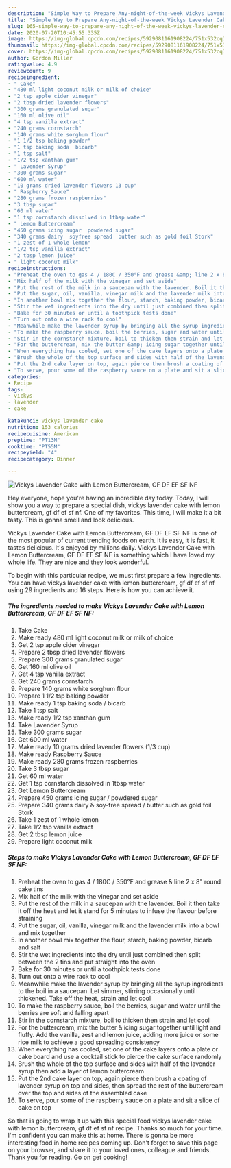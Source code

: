 ```yaml
---
description: "Simple Way to Prepare Any-night-of-the-week Vickys Lavender Cake with Lemon Buttercream, GF DF EF SF NF"
title: "Simple Way to Prepare Any-night-of-the-week Vickys Lavender Cake with Lemon Buttercream, GF DF EF SF NF"
slug: 165-simple-way-to-prepare-any-night-of-the-week-vickys-lavender-cake-with-lemon-buttercream-gf-df-ef-sf-nf
date: 2020-07-20T10:45:55.335Z
image: https://img-global.cpcdn.com/recipes/5929081161908224/751x532cq70/vickys-lavender-cake-with-lemon-buttercream-gf-df-ef-sf-nf-recipe-main-photo.jpg
thumbnail: https://img-global.cpcdn.com/recipes/5929081161908224/751x532cq70/vickys-lavender-cake-with-lemon-buttercream-gf-df-ef-sf-nf-recipe-main-photo.jpg
cover: https://img-global.cpcdn.com/recipes/5929081161908224/751x532cq70/vickys-lavender-cake-with-lemon-buttercream-gf-df-ef-sf-nf-recipe-main-photo.jpg
author: Gordon Miller
ratingvalue: 4.9
reviewcount: 9
recipeingredient:
- " Cake"
- "480 ml light coconut milk or milk of choice"
- "2 tsp apple cider vinegar"
- "2 tbsp dried lavender flowers"
- "300 grams granulated sugar"
- "160 ml olive oil"
- "4 tsp vanilla extract"
- "240 grams cornstarch"
- "140 grams white sorghum flour"
- "1 1/2 tsp baking powder"
- "1 tsp baking soda  bicarb"
- "1 tsp salt"
- "1/2 tsp xanthan gum"
- " Lavender Syrup"
- "300 grams sugar"
- "600 ml water"
- "10 grams dried lavender flowers 13 cup"
- " Raspberry Sauce"
- "280 grams frozen raspberries"
- "3 tbsp sugar"
- "60 ml water"
- "1 tsp cornstarch dissolved in 1tbsp water"
- " Lemon Buttercream"
- "450 grams icing sugar  powdered sugar"
- "340 grams dairy  soyfree spread  butter such as gold foil Stork"
- "1 zest of 1 whole lemon"
- "1/2 tsp vanilla extract"
- "2 tbsp lemon juice"
- " light coconut milk"
recipeinstructions:
- "Preheat the oven to gas 4 / 180C / 350°F and grease &amp; line 2 x 8&#34; round cake tins"
- "Mix half of the milk with the vinegar and set aside"
- "Put the rest of the milk in a saucepan with the lavender. Boil it then take it off the heat and let it stand for 5 minutes to infuse the flavour before straining"
- "Put the sugar, oil, vanilla, vinegar milk and the lavender milk into a bowl and mix together"
- "In another bowl mix together the flour, starch, baking powder, bicarb and salt"
- "Stir the wet ingredients into the dry until just combined then split between the 2 tins and put straight into the oven"
- "Bake for 30 minutes or until a toothpick tests done"
- "Turn out onto a wire rack to cool"
- "Meanwhile make the lavender syrup by bringing all the syrup ingredients to the boil in a saucepan. Let simmer, stirring occasionally until thickened. Take off the heat, strain and let cool"
- "To make the raspberry sauce, boil the berries, sugar and water until the berries are soft and falling apart"
- "Stir in the cornstarch mixture, boil to thicken then strain and let cool"
- "For the buttercream, mix the butter &amp; icing sugar together until light and fluffy. Add the vanilla, zest and lemon juice, adding more juice or some rice milk to achieve a good spreading consistency"
- "When everything has cooled, set one of the cake layers onto a plate or cake board and use a cocktail stick to pierce the cake surface randomly"
- "Brush the whole of the top surface and sides with half of the lavender syrup then add a layer of lemon buttercream"
- "Put the 2nd cake layer on top, again pierce then brush a coating of lavender syrup on top and sides, then spread the rest of the buttercream over the top and sides of the assembled cake"
- "To serve, pour some of the raspberry sauce on a plate and sit a slice of cake on top"
categories:
- Recipe
tags:
- vickys
- lavender
- cake

katakunci: vickys lavender cake 
nutrition: 153 calories
recipecuisine: American
preptime: "PT13M"
cooktime: "PT55M"
recipeyield: "4"
recipecategory: Dinner

---
```



![Vickys Lavender Cake with Lemon Buttercream, GF DF EF SF NF](https://img-global.cpcdn.com/recipes/5929081161908224/751x532cq70/vickys-lavender-cake-with-lemon-buttercream-gf-df-ef-sf-nf-recipe-main-photo.jpg)

Hey everyone, hope you're having an incredible day today. Today, I will show you a way to prepare a special dish, vickys lavender cake with lemon buttercream, gf df ef sf nf. One of my favorites. This time, I will make it a bit tasty. This is gonna smell and look delicious.

Vickys Lavender Cake with Lemon Buttercream, GF DF EF SF NF is one of the most popular of current trending foods on earth. It is easy, it is fast, it tastes delicious. It's enjoyed by millions daily. Vickys Lavender Cake with Lemon Buttercream, GF DF EF SF NF is something which I have loved my whole life. They are nice and they look wonderful.




To begin with this particular recipe, we must first prepare a few ingredients. You can have vickys lavender cake with lemon buttercream, gf df ef sf nf using 29 ingredients and 16 steps. Here is how you can achieve it.

##### The ingredients needed to make Vickys Lavender Cake with Lemon Buttercream, GF DF EF SF NF:

1. Take  Cake
1. Make ready 480 ml light coconut milk or milk of choice
1. Get 2 tsp apple cider vinegar
1. Prepare 2 tbsp dried lavender flowers
1. Prepare 300 grams granulated sugar
1. Get 160 ml olive oil
1. Get 4 tsp vanilla extract
1. Get 240 grams cornstarch
1. Prepare 140 grams white sorghum flour
1. Prepare 1 1/2 tsp baking powder
1. Make ready 1 tsp baking soda / bicarb
1. Take 1 tsp salt
1. Make ready 1/2 tsp xanthan gum
1. Take  Lavender Syrup
1. Take 300 grams sugar
1. Get 600 ml water
1. Make ready 10 grams dried lavender flowers (1/3 cup)
1. Make ready  Raspberry Sauce
1. Make ready 280 grams frozen raspberries
1. Take 3 tbsp sugar
1. Get 60 ml water
1. Get 1 tsp cornstarch dissolved in 1tbsp water
1. Get  Lemon Buttercream
1. Prepare 450 grams icing sugar / powdered sugar
1. Prepare 340 grams dairy &amp; soy-free spread / butter such as gold foil Stork
1. Take 1 zest of 1 whole lemon
1. Take 1/2 tsp vanilla extract
1. Get 2 tbsp lemon juice
1. Prepare  light coconut milk




##### Steps to make Vickys Lavender Cake with Lemon Buttercream, GF DF EF SF NF:

1. Preheat the oven to gas 4 / 180C / 350°F and grease &amp; line 2 x 8&#34; round cake tins
1. Mix half of the milk with the vinegar and set aside
1. Put the rest of the milk in a saucepan with the lavender. Boil it then take it off the heat and let it stand for 5 minutes to infuse the flavour before straining
1. Put the sugar, oil, vanilla, vinegar milk and the lavender milk into a bowl and mix together
1. In another bowl mix together the flour, starch, baking powder, bicarb and salt
1. Stir the wet ingredients into the dry until just combined then split between the 2 tins and put straight into the oven
1. Bake for 30 minutes or until a toothpick tests done
1. Turn out onto a wire rack to cool
1. Meanwhile make the lavender syrup by bringing all the syrup ingredients to the boil in a saucepan. Let simmer, stirring occasionally until thickened. Take off the heat, strain and let cool
1. To make the raspberry sauce, boil the berries, sugar and water until the berries are soft and falling apart
1. Stir in the cornstarch mixture, boil to thicken then strain and let cool
1. For the buttercream, mix the butter &amp; icing sugar together until light and fluffy. Add the vanilla, zest and lemon juice, adding more juice or some rice milk to achieve a good spreading consistency
1. When everything has cooled, set one of the cake layers onto a plate or cake board and use a cocktail stick to pierce the cake surface randomly
1. Brush the whole of the top surface and sides with half of the lavender syrup then add a layer of lemon buttercream
1. Put the 2nd cake layer on top, again pierce then brush a coating of lavender syrup on top and sides, then spread the rest of the buttercream over the top and sides of the assembled cake
1. To serve, pour some of the raspberry sauce on a plate and sit a slice of cake on top




So that is going to wrap it up with this special food vickys lavender cake with lemon buttercream, gf df ef sf nf recipe. Thanks so much for your time. I'm confident you can make this at home. There is gonna be more interesting food in home recipes coming up. Don't forget to save this page on your browser, and share it to your loved ones, colleague and friends. Thank you for reading. Go on get cooking!
